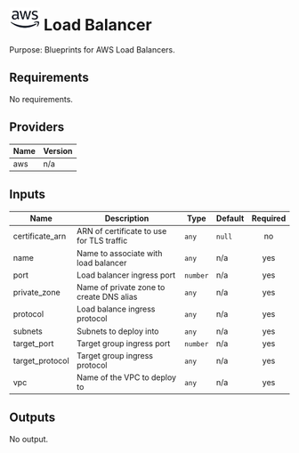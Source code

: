 # ![AWS](aws-logo.png) Load Balancer

Purpose: Blueprints for AWS Load Balancers.

## Requirements

No requirements.

## Providers

| Name | Version |
|------|---------|
| aws | n/a |

## Inputs

| Name | Description | Type | Default | Required |
|------|-------------|------|---------|:--------:|
| certificate\_arn | ARN of certificate to use for TLS traffic | `any` | `null` | no |
| name | Name to associate with load balancer | `any` | n/a | yes |
| port | Load balancer ingress port | `number` | n/a | yes |
| private\_zone | Name of private zone to create DNS alias | `any` | n/a | yes |
| protocol | Load balance ingress protocol | `any` | n/a | yes |
| subnets | Subnets to deploy into | `any` | n/a | yes |
| target\_port | Target group ingress port | `number` | n/a | yes |
| target\_protocol | Target group ingress protocol | `any` | n/a | yes |
| vpc | Name of the VPC to deploy to | `any` | n/a | yes |

## Outputs

No output.

